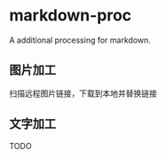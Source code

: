 # markdown-proc
A additional processing for markdown.


## 图片加工

扫描远程图片链接，下载到本地并替换链接

## 文字加工

TODO
